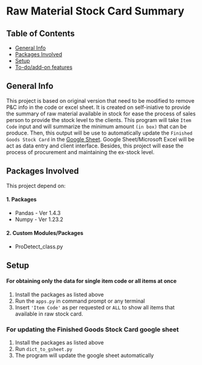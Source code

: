 

# Raw Material Stock Card Summary


## Table of Contents
* [General Info](#General-Info)
* [Packages Involved](#Packages-Involved)
* [Setup](#Setup)
* [To-do/add-on features](#To-do/add-on-features)


## General Info

This project is based on original version that need to be modified to remove P&C info in the code or excel sheet. It is created on self-iniative to provide the summary of raw material available in stock for ease the process of sales person to provide the stock level to the clients. This program will take ```Item Code``` input and will summarize the minimum amount ```(in box)``` that can be produce. Then, this output will be use to automatically update the ```Finished Goods Stock Card``` in the [Google Sheet](#https://docs.google.com/spreadsheets/d/1ezcUrRdJzcmaxaFpOy8yHAotnIviLPi76QsdPMvRzsg/edit?usp=sharing). Google Sheet/Microsoft Excel will be act as data entry and client interface. Besides, this project will ease the process of procurement and maintaining the ex-stock level. 

## Packages Involved

This project depend on:

#### 1. Packages

* Pandas - Ver 1.4.3
* Numpy - Ver 1.23.2

#### 2. Custom Modules/Packages

* ProDetect_class.py


## Setup    

#### For obtaining only the data for single item code or all items at once
1. Install the packages as listed above
2. Run the ```apps.py``` in command prompt or any terminal
3. Insert ```'Item Code'``` as per requested or ```ALL``` to show all items that available in raw stock card.

### For updating the Finished Goods Stock Card google sheet
1. Install the packages as listed above
2. Run ```dict_to_gsheet.py```
3. The program will update the google sheet automatically

